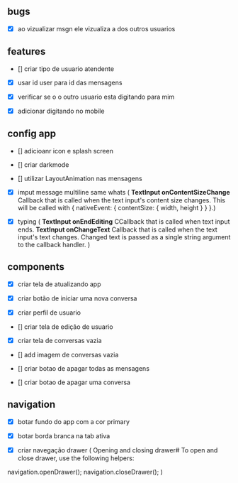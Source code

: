 ## bugs

- [x] ao vizualizar msgn ele vizualiza a dos outros usuarios

## features

- [] criar tipo de usuario atendente

- [x] usar id user para id das mensagens

- [x] verificar se o o outro usuario esta digitando para mim

- [x] adicionar digitando no mobile

## config app

- [] adicioanr icon e splash screen

- [] criar darkmode

- [] utilizar LayoutAnimation nas mensagens

- [x] imput message multiline same whats ( **TextInput onContentSizeChange** Callback that is called when the text input's content size changes. This will be called with { nativeEvent: { contentSize: { width, height } } }.)

- [x] typing ( **TextInput onEndEditing** CCallback that is called when text input ends.
      **TextInput onChangeText** Callback that is called when the text input's text changes. Changed text is passed as a single string argument to the callback handler.
      )

## components

- [x] criar tela de atualizando app

- [x] criar botão de iniciar uma nova conversa

- [x] criar perfil de usuario

- [] criar tela de edição de usuario

- [x] criar tela de conversas vazia

- [] add imagem de conversas vazia

- [] criar botao de apagar todas as mensagens

- [] criar botao de apagar uma conversa

## navigation

- [x] botar fundo do app com a cor primary

- [x] botar borda branca na tab ativa

- [x] criar navegação drawer (
      Opening and closing drawer#
      To open and close drawer, use the following helpers:

navigation.openDrawer();
navigation.closeDrawer();
)
